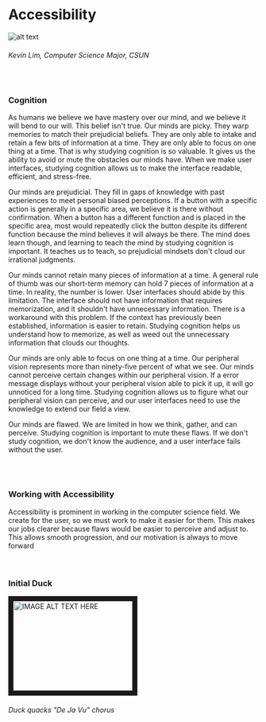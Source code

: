 # Accessibility

![alt text](https://github.com/kikunojojou/Accessibility/blob/master/pictures/meow.png)
###### Kevin Lim, Computer Science Major, CSUN
<br/>

### Cognition

As humans we believe we have mastery over our mind, and we believe it will bend to our will. This belief isn't true. Our minds are picky. They warp memories to match their prejudicial beliefs. They are only able to intake and retain a few bits of information at a time. They are only able to focus on one thing at a time. That is why studying cognition is so valuable. It gives us the ability to avoid or mute the obstacles our minds have. When we make user interfaces, studying cognition allows us to make the interface readable, efficient, and stress-free. <br/>

Our minds are prejudicial. They fill in gaps of knowledge with past experiences to meet personal biased perceptions. If a button with a specific action is generally in a specific area, we believe it is there without confirmation. When a button has a different function and is placed in the specific area, most would repeatedly click the button despite its different function because the mind believes it will always be there. The mind does learn though, and learning to teach the mind by studying cognition is important. It teaches us to teach, so prejudicial mindsets don't cloud our irrational judgments. <br/>

Our minds cannot retain many pieces of information at a time. A general rule of thumb was our short-term memory can hold 7 pieces of information at a time. In reality, the number is lower. User interfaces should abide by this limitation. The interface should not have information that requires memorization, and it shouldn't have unnecessary information. There is a workaround with this problem. If the context has previously been established, information is easier to retain. Studying cognition helps us understand how to memorize, as well as weed out the unnecessary information that clouds our thoughts. <br/>

Our minds are only able to focus on one thing at a time. Our peripheral vision represents more than ninety-five percent of what we see. Our minds cannot perceive certain changes within our peripheral vision. If a error message displays without your peripheral vision able to pick it up, it will go unnoticed for a long time. Studying cognition allows us to figure what our peripheral vision can perceive, and our user interfaces need to use the knowledge to extend our field a view. <br/>

Our minds are flawed. We are limited in how we think, gather, and can perceive. Studying cognition is important to mute these flaws. If we don't study cognition, we don't know the audience, and a user interface fails without the user. <br/><br/>

<br/>

### Working with Accessibility

Accessibility is prominent in working in the computer science field. We create for the user, so we must work to make it easier for them. This makes our jobs clearer because flaws would be easier to perceive and adjust to. This allows smooth progression, and our motivation is always to move forward <br/><br/>
<br/>

### Initial Duck
<a href="http://www.youtube.com/watch?feature=player_embedded&v=Nlbrx4Wrko8
" target="_blank"><img src="http://img.youtube.com/vi/Nlbrx4Wrko8/0.jpg" 
alt="IMAGE ALT TEXT HERE" width="240" height="180" border="10" /></a>
###### Duck quacks "De Ja Vu" chorus 
